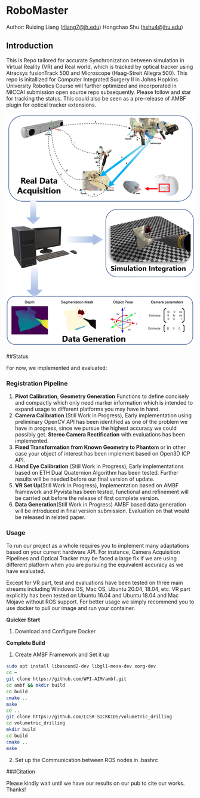 # RoboMaster

Author: Ruixing Liang (rliang7@jh.edu) Hongchao Shu (hshu4@jhu.edu)

## Introduction

This is Repo tailored for accurate Synchronization between simulation in Virtual Reality (VR) and Real world, which is tracked by optical tracker using Atracsys fusionTrack 500 and Microscope (Haag-Streit Allegra 500). This repo is initallized for Computer Integrated Surgery II in Johns Hopkins University Robotics Course will further optimized and incorporated in MICCAI submission open source repo subsequently. Please follow and star for tracking the status. This could also be seen as a pre-release of AMBF plugin for optical tracker extensions. 

![](./Resources/Readme_1.png)

##Status

For now, we implemented and evaluated:

### Registration Pipeline

1. **Pivot Calibration**, **Geometry Generation** Functions to define concisely and compactly which only need marker information which is intended to expand usage to different platforms you may have in hand.
2. **Camera Calibration** (Still Work in Progress), Early implementation using preliminary OpenCV API has been identified as one of the problem we have in progress, since we pursue the highest accuracy we could possibly get. **Stereo Camera Rectification** with evaluations has been implemented.
3. **Fixed Transformation from Known Geometry to Phantom** or in other case your object of interest has been implement based on Open3D ICP API.
4. **Hand Eye Calibration** (Still Work in Progress), Early implementations based on ETH Dual Quaternion Algorithm has been tested. Further results will be needed before our final version of update.
5. **VR Set Up**(Still Work in Progress), Implementation based on AMBF framework and Pyvista has been tested, functional and refinement will be carried out before the release of first complete version.
6. **Data Generation**(Still Work in Progress) AMBF based data generation will be introduced in final version submission. Evaluation on that would be released in related paper.

### Usage

To run our project as a whole requires you to implement many adaptations based on your current hardware API. For instance, Camera Acquisition Pipelines and Optical Tracker may be faced a large fix if we are using different platform when you are pursuing the equivalent accuracy as we have evaluated.

Except for VR part, test and evaluations have been tested on three main streams including Windows OS, Mac OS, Ubuntu 20.04, 18.04, etc. VR part explicitly has been tested on Ubuntu 16.04 and Ubuntu 18.04 and Mac Mojave without ROS support. For better usage we simply recommend you to use docker to pull our image and run your container.

**Quicker Start**

1. Download and Configure Docker

**Complete Build**

1. Create AMBF Framework and Set it up

```bash
sudo apt install libasound2-dev libgl1-mesa-dev xorg-dev
cd ~
git clone https://github.com/WPI-AIM/ambf.git
cd ambf && mkdir build
cd build
cmake ..
make
cd ..
git clone https://github.com/LCSR-SICKKIDS/volumetric_drilling
cd volumetric_drilling
mkdir build
cd build
cmake ..
make
```

2. Set up the Communication between ROS nodes in .bashrc  

  

###Citation

Please kindly wait until we have our results on our pub to cite our works. Thanks!